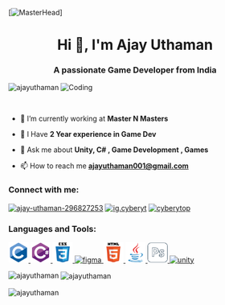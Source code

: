 [![MasterHead](https://i.imgur.com/Van5g.gif)]
<h1 align="center">Hi 👋, I'm Ajay Uthaman</h1>
<h3 align="center">A passionate Game Developer from India</h3>
<img align="right" alt="Coding" width="400" src="https://c.tenor.com/rCaIUO0MP-EAAAAC/mario-pixel-art.gif">

<p align="left"> <img src="https://komarev.com/ghpvc/?username=ajayuthaman&label=Profile%20views&color=0e75b6&style=flat" alt="ajayuthaman" /> </p>

<p align="left"> <a href="https://twitter.com/" target="blank"><img src="https://img.shields.io/twitter/follow/?logo=twitter&style=for-the-badge" alt="" /></a> </p>

- 🔭 I’m currently working at **Master N Masters**

- 👯 I Have **2 Year experience in Game Dev**

- 💬 Ask me about **Unity, C# , Game Development , Games**

- 📫 How to reach me **ajayuthaman001@gmail.com**

<h3 align="left">Connect with me:</h3>
<p align="left">
<a href="https://linkedin.com/in/ajay-uthaman-296827253" target="blank"><img align="center" src="https://raw.githubusercontent.com/rahuldkjain/github-profile-readme-generator/master/src/images/icons/Social/linked-in-alt.svg" alt="ajay-uthaman-296827253" height="30" width="40" /></a>
<a href="https://instagram.com/ig.cyberyt" target="blank"><img align="center" src="https://raw.githubusercontent.com/rahuldkjain/github-profile-readme-generator/master/src/images/icons/Social/instagram.svg" alt="ig.cyberyt" height="30" width="40" /></a>
<a href="https://www.youtube.com/c/cyberytop" target="blank"><img align="center" src="https://raw.githubusercontent.com/rahuldkjain/github-profile-readme-generator/master/src/images/icons/Social/youtube.svg" alt="cyberytop" height="30" width="40" /></a>
</p>

<h3 align="left">Languages and Tools:</h3>
<p align="left"> <a href="https://www.cprogramming.com/" target="_blank" rel="noreferrer"> <img src="https://raw.githubusercontent.com/devicons/devicon/master/icons/c/c-original.svg" alt="c" width="40" height="40"/> </a> <a href="https://www.w3schools.com/cs/" target="_blank" rel="noreferrer"> <img src="https://raw.githubusercontent.com/devicons/devicon/master/icons/csharp/csharp-original.svg" alt="csharp" width="40" height="40"/> </a> <a href="https://www.w3schools.com/css/" target="_blank" rel="noreferrer"> <img src="https://raw.githubusercontent.com/devicons/devicon/master/icons/css3/css3-original-wordmark.svg" alt="css3" width="40" height="40"/> </a> <a href="https://www.figma.com/" target="_blank" rel="noreferrer"> <img src="https://www.vectorlogo.zone/logos/figma/figma-icon.svg" alt="figma" width="40" height="40"/> </a> <a href="https://www.w3.org/html/" target="_blank" rel="noreferrer"> <img src="https://raw.githubusercontent.com/devicons/devicon/master/icons/html5/html5-original-wordmark.svg" alt="html5" width="40" height="40"/> </a> <a href="https://www.java.com" target="_blank" rel="noreferrer"> <img src="https://raw.githubusercontent.com/devicons/devicon/master/icons/java/java-original.svg" alt="java" width="40" height="40"/> </a> <a href="https://www.photoshop.com/en" target="_blank" rel="noreferrer"> <img src="https://raw.githubusercontent.com/devicons/devicon/master/icons/photoshop/photoshop-line.svg" alt="photoshop" width="40" height="40"/> </a> <a href="https://unity.com/" target="_blank" rel="noreferrer"> <img src="https://www.vectorlogo.zone/logos/unity3d/unity3d-icon.svg" alt="unity" width="40" height="40"/> </a> </p>

<p><img align="left" src="https://github-readme-stats.vercel.app/api/top-langs?username=ajayuthaman&show_icons=true&locale=en&layout=compact" alt="ajayuthaman" /></p>

<p>&nbsp;<img align="center" src="https://github-readme-stats.vercel.app/api?username=ajayuthaman&show_icons=true&locale=en" alt="ajayuthaman" /></p>

<p><img align="center" src="https://github-readme-streak-stats.herokuapp.com/?user=ajayuthaman&" alt="ajayuthaman" /></p>
